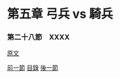 第五章 弓兵 vs 騎兵
====

### 第二十八節　XXXX

[原文](https://xxxxxx.html)



[前一節](./052701.md)
[目錄](../README.md)
[後一節](./xxxx.md)
